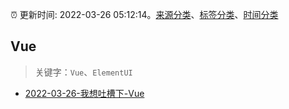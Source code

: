 :alarm_clock: 更新时间: 2022-03-26 05:12:14。[来源分类](../README.md)、[标签分类](../TAGS.md)、[时间分类](../TIMELINE.md)

## Vue


> 关键字：`Vue`、`ElementUI`



- [2022-03-26-我想吐槽下-Vue](https://www.v2ex.com/t/842996) 